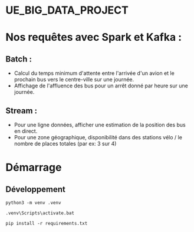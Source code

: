 # UE_BIG_DATA_PROJECT

# Nos requêtes avec Spark et Kafka : 

## Batch :

- Calcul du temps minimum d'attente entre l'arrivée d'un avion et le prochain bus vers le centre-ville sur une journée.
- Affichage de l'affluence des bus pour un arrêt donné par heure sur une journée.

## Stream : 

- Pour une ligne données, afficher une estimation de la position des bus en direct.
- Pour une zone géographique, disponibilité dans des stations vélo / le nombre de places totales (par ex: 3 sur 4)

# Démarrage

## Développement
```
python3 -m venv .venv
```
```
.venv\Scripts\activate.bat
```
```
pip install -r requirements.txt
```
